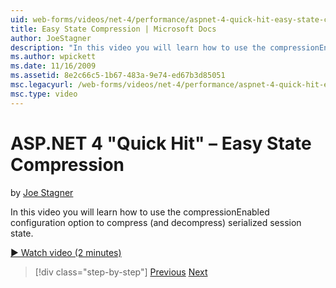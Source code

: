 ```yaml
---
uid: web-forms/videos/net-4/performance/aspnet-4-quick-hit-easy-state-compression
title: Easy State Compression | Microsoft Docs
author: JoeStagner
description: "In this video you will learn how to use the compressionEnabled configuration option to compress (and decompress) serialized session state."
ms.author: wpickett
ms.date: 11/16/2009
ms.assetid: 8e2c66c5-1b67-483a-9e74-ed67b3d85051
msc.legacyurl: /web-forms/videos/net-4/performance/aspnet-4-quick-hit-easy-state-compression
msc.type: video
---
```

# ASP.NET 4 "Quick Hit" – Easy State Compression

by [Joe Stagner](https://github.com/JoeStagner)

In this video you will learn how to use the compressionEnabled configuration option to compress (and decompress) serialized session state. 

[&#9654; Watch video (2 minutes)](https://channel9.msdn.com/Blogs/ASP-NET-Site-Videos/aspnet-4-quick-hit-easy-state-compression)

> [!div class="step-by-step"]
> [Previous](aspnet-4-quick-hit-selective-view-state.md)
> [Next](how-do-i-use-the-viewstatemode-property-for-managing-viewstate.md)

